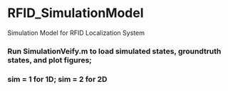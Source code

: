 # RFID_SimulationModel
Simulation Model for RFID Localization System
### Run SimulationVeify.m to load simulated states, groundtruth states, and plot figures;
### sim = 1 for 1D; sim = 2 for 2D
